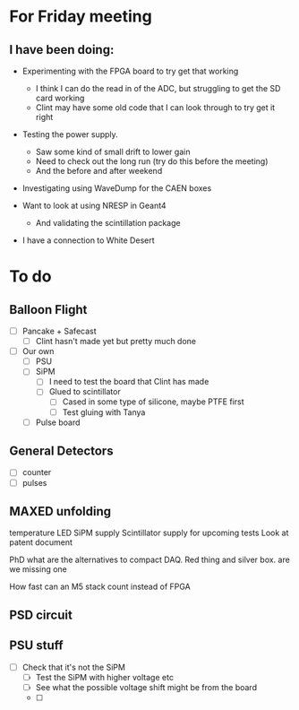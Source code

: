 # For Friday meeting
## I have been doing:
- Experimenting with the FPGA board to try get that working
	- I think I can do the read in of the ADC, but struggling to get the SD card working
	- Clint may have some old code that I can look through to try get it right
- Testing the power supply. 
	- Saw some kind of small drift to lower gain
	- Need to check out the long run (try do this before the meeting)
	- And the before and after weekend 
- Investigating using WaveDump for the CAEN boxes
- Want to look at using NRESP in Geant4
	- And validating the scintillation package

- I have a connection to White Desert

# To do
## Balloon Flight
- [ ] Pancake + Safecast
	- [ ] Clint hasn't made yet but pretty much done
- [ ] Our own
	- [ ] PSU
	- [ ] SiPM
		- [ ] I need to test the board that Clint has made
		- [ ] Glued to scintillator 
			- [ ] Cased in some type of silicone, maybe PTFE first
			- [ ] Test gluing with Tanya
	- [ ] Pulse board

## General Detectors
- [ ] counter
- [ ] pulses

## MAXED unfolding

temperature
LED
SiPM supply
Scintillator supply for upcoming tests
Look at patent document

PhD what are the alternatives to compact DAQ. Red thing and silver box. are we missing one

How fast can an M5 stack count instead of FPGA

## PSD circuit


## PSU stuff
- [ ] Check that it's not the SiPM
	- [ ] Test the SiPM with higher voltage etc
	- [ ] See what the possible voltage shift might be from the board
	- [ ] 